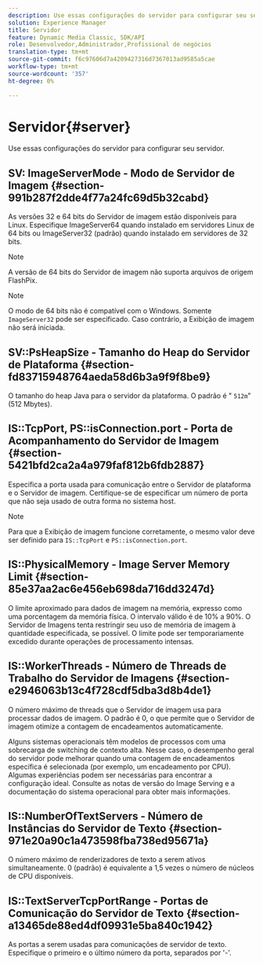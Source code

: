 ```yaml
---
description: Use essas configurações do servidor para configurar seu servidor.
solution: Experience Manager
title: Servidor
feature: Dynamic Media Classic, SDK/API
role: Desenvolvedor,Administrador,Profissional de negócios
translation-type: tm+mt
source-git-commit: f6c97606d7a4209427316d7367013ad9585a5cae
workflow-type: tm+mt
source-wordcount: '357'
ht-degree: 0%

---
```



# Servidor{#server}

Use essas configurações do servidor para configurar seu servidor.

## SV: ImageServerMode - Modo de Servidor de Imagem {#section-991b287f2dde4f77a24fc69d5b32cabd}

As versões 32 e 64 bits do Servidor de imagem estão disponíveis para Linux. Especifique ImageServer64 quando instalado em servidores Linux de 64 bits ou ImageServer32 (padrão) quando instalado em servidores de 32 bits.

>[!NOTE]
>
>A versão de 64 bits do Servidor de imagem não suporta arquivos de origem FlashPix.

>[!NOTE]
>
>O modo de 64 bits não é compatível com o Windows. Somente `ImageServer32` pode ser especificado. Caso contrário, a Exibição de imagem não será iniciada.

## SV::PsHeapSize - Tamanho do Heap do Servidor de Plataforma {#section-fd83715948764aeda58d6b3a9f9f8be9}

O tamanho do heap Java para o servidor da plataforma. O padrão é &quot; `512m`&quot; (512 Mbytes).

## IS::TcpPort, PS::isConnection.port - Porta de Acompanhamento do Servidor de Imagem {#section-5421bfd2ca2a4a979faf812b6fdb2887}

Especifica a porta usada para comunicação entre o Servidor de plataforma e o Servidor de imagem. Certifique-se de especificar um número de porta que não seja usado de outra forma no sistema host.

>[!NOTE]
>
>Para que a Exibição de imagem funcione corretamente, o mesmo valor deve ser definido para `IS::TcpPort` e `PS::isConnection.port`.

## IS::PhysicalMemory - Image Server Memory Limit {#section-85e37aa2ac6e456eb698da716dd3247d}

O limite aproximado para dados de imagem na memória, expresso como uma porcentagem da memória física. O intervalo válido é de 10% a 90%. O Servidor de Imagens tenta restringir seu uso de memória de imagem à quantidade especificada, se possível. O limite pode ser temporariamente excedido durante operações de processamento intensas.

## IS::WorkerThreads - Número de Threads de Trabalho do Servidor de Imagens {#section-e2946063b13c4f728cdf5dba3d8b4de1}

O número máximo de threads que o Servidor de imagem usa para processar dados de imagem. O padrão é 0, o que permite que o Servidor de imagem otimize a contagem de encadeamentos automaticamente.

Alguns sistemas operacionais têm modelos de processos com uma sobrecarga de switching de contexto alta. Nesse caso, o desempenho geral do servidor pode melhorar quando uma contagem de encadeamentos específica é selecionada (por exemplo, um encadeamento por CPU). Algumas experiências podem ser necessárias para encontrar a configuração ideal. Consulte as notas de versão do Image Serving e a documentação do sistema operacional para obter mais informações.

## IS::NumberOfTextServers - Número de Instâncias do Servidor de Texto {#section-971e20a90c1a473598fba738ed95671a}

O número máximo de renderizadores de texto a serem ativos simultaneamente. 0 (padrão) é equivalente a 1,5 vezes o número de núcleos de CPU disponíveis.

## IS::TextServerTcpPortRange - Portas de Comunicação do Servidor de Texto {#section-a13465de88ed4df09931e5ba840c1942}

As portas a serem usadas para comunicações de servidor de texto. Especifique o primeiro e o último número da porta, separados por &#39;-&#39;.
